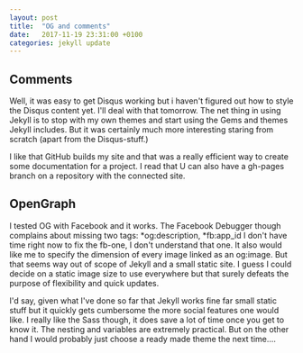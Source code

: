 ```yaml
---
layout: post
title:  "OG and comments"
date:   2017-11-19 23:31:00 +0100
categories: jekyll update
---
```


## Comments
Well, it was easy to get Disqus working but i haven't figured out how to style the Disqus content yet. I'll deal with that tomorrow. The net thing in using Jekyll is to stop with my own themes and start using the Gems and themes Jekyll includes. But it was certainly much more interesting staring from scratch (apart from the Disqus-stuff.)

I like that GitHub builds my site and that was a really efficient way to create some documentation for a project. I read that U can also have a gh-pages branch on a repository with the connected site. 

## OpenGraph
I tested OG with Facebook and it works. The Facebook Debugger though complains about missing two tags: *og:description, *fb:app_id
I don't have time right now to fix the fb-one, I don't understand that one.
It also would like me to specify the dimension of every image linked as an og:image. But that seems way out of scope of Jekyll and a small static site. I guess I could decide on a static image size to use everywhere but that surely defeats the purpose of flexibility and quick updates.

I'd say, given what I've done so far that Jekyll works fine far small static stuff but it quickly gets cumbersome the more social features one would like. 
I really like the Sass though, it does save a lot of time once you get to know it. The nesting and variables are extremely practical. But on the other hand I would probably just choose a ready made theme the next time....